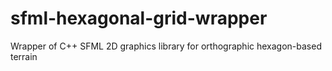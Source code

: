 # sfml-hexagonal-grid-wrapper
Wrapper of C++ SFML 2D graphics library for orthographic hexagon-based terrain
